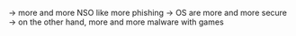 -> more and more NSO like
more phishing -> OS are more and more secure
-> on the other hand, more and more malware with games
